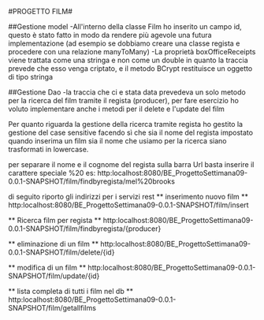 #PROGETTO FILM#

##Gestione model
-All'interno della classe Film ho inserito un campo id, questo è stato fatto in modo da rendere più agevole una 
futura implementazione (ad esempio se dobbiamo creare una classe regista e procedere con una relazione manyToMany)
-La proprietà boxOfficeReceipts viene trattata come una stringa e non come un double in quanto la traccia prevede
che esso venga criptato, e il metodo BCrypt restituisce un oggetto di tipo stringa

##Gestione Dao
-la traccia che ci e stata data prevedeva un solo metodo per la ricerca del film tramite il regista (producer),
 per fare esercizio ho voluto implementare anche i metodi per il delete e l'update del film
 
 Per quanto riguarda la gestione della ricerca tramite regista ho gestito la gestione del case sensitive facendo sì
 che sia il nome del regista impostato quando inserima un film sia il nome che usiamo per la ricerca siano trasformati
 in lowercase. 
 
 per separare il nome e il cognome del regista sulla barra Url basta inserire il carattere speciale %20
 es: http:localhost:8080/BE_ProgettoSettimana09-0.0.1-SNAPSHOT/film/findbyregista/mel%20brooks
 
 di seguito riporto gli indirizzi per i servizi rest
** inserimento nuovo film **
http:localhost:8080/BE_ProgettoSettimana09-0.0.1-SNAPSHOT/film/insert

** Ricerca film per regista **
http:localhost:8080/BE_ProgettoSettimana09-0.0.1-SNAPSHOT/film/findbyregista/{producer}

** eliminazione di un film **
http:localhost:8080/BE_ProgettoSettimana09-0.0.1-SNAPSHOT/film/delete/{id}

** modifica di un film **
http:localhost:8080/BE_ProgettoSettimana09-0.0.1-SNAPSHOT/film/update/{id}

** lista completa di tutti i film nel db **
http:localhost:8080/BE_ProgettoSettimana09-0.0.1-SNAPSHOT/film/getallfilms
